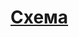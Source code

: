 # [Cхема](https://viewer.diagrams.net/?tags=%7B%7D&lightbox=1&highlight=0000ff&edit=_blank&layers=1&nav=1&title=%D0%94%D0%B8%D0%B0%D0%B3%D1%80%D0%B0%D0%BC%D0%BC%D0%B0%20%D0%B1%D0%B5%D0%B7%20%D0%BD%D0%B0%D0%B7%D0%B2%D0%B0%D0%BD%D0%B8%D1%8F.drawio#R%3Cmxfile%3E%3Cdiagram%20name%3D%22%D0%A1%D1%82%D1%80%D0%B0%D0%BD%D0%B8%D1%86%D0%B0%20%E2%80%94%201%22%20id%3D%22O7TnPObM60R4QevFZXIr%22%3E7V1pd9q60%2F80Oef%2FvEiPV5aXBjstaWxCAk3JO2KIwxLMJSRgf%2FpnZiQZ2QYCZGl6r9vb3FjWOppN0m%2FkE73%2BuPo%2B780e3LA%2FmJxoSn91otsnmqZWyyX4H6ZELEXTyhpLCebDPs%2B1TrgexgOeqPDU52F%2F8JTKuAjDyWI4Syf64XQ68BeptN58Hi7T2e7DSbrVWS8Y5BKu%2Fd4kn3oz7C8eWGpFK6%2FTfwyGwYNoWS1V2ZvHnsjMR%2FL00OuHSylJd070%2BjwMF%2By3x1V9MEHqCbqwcmdb3iYdmw%2Bmiw0FwrsR0gNyTHr%2B4AHGPZhnSGZ4vUc%2BzMb06Xk%2BaA%2F8B3hxOQ%2F7Iks7mvEs19HTYvB47YezQS18nvZ780hksmazydDvLYbhlOU9sZWTKv2sVU5s9aSi0E%2BNfuqUrtDPGqXU6XdbpEPKGdRLj3UpsSIqlDJTDya9O%2BA71rJWmgA5avfhFAf%2FtIj4TJb%2BeQ7Fi9Mn4jMLMqil2Wr9En4L%2BP%2BplrtsQn%2F4srHWxWC1OO1NhsGUVTsZ3C82VWtyomumqBEmjCpNtwOpubYhjY3qXbtksl7JUwidM%2B1t%2FdMkHrwKf5%2F%2BHFWf9YbauWtp0bJ3bp%2BqCW8nPLvunDZH1hlgeZVPBpd5FZ%2BXD8PF4HoGDAspS1ApkPaweJzw7P3e00NStjf3eVFgFahqOJnUw0k4h4RpOIX02tNiHo4HIvFE00v0h7crpbM%2FkE6MVOv544D6mamPE9MmSuq1l8F8ASSbWDz5LlwswseklnAOEpftEQxtOA3aIQzMVtYJOCSFD%2FCyt1gM5lhhBUhnQOrjYNFz%2BsMFH%2Fg8XPQWvTuiKBaaDeZDyDLAduYg871pMBlcrhNr0%2FCCC4gienfZ6%2FdZuwoNbBIuLaEtMYWrU6mVwWrWm%2Fb5AzTzPH8avgyuBkyUWBboIy%2BB%2FZyFwyl0wHkBBSXq7d09hZPnxcBKJi%2FJScrJRIZUvqF41BX6h5xYp8RNaeV8oopPooZ04qa0srmpSnVD29k0bUPixio3tK1kOgn%2FCeFCthoIA5pX8rJ4fR%2BEMMeohxVewDC5SuT2VtX583JtvFRV4YkPkuWqCovb41YiSCpfGxX4hQu1eORmZm%2BTs7YnfjgfnPbvxIs6iGRvOB0wkdTWj6Ig2KYpSFPAR3YZPi2C%2BeC6dSFy2IMnfz6cZayQSj8NYU%2BYOaLE2hn9dHKGqCyZKVMyXGraNBlSQZYIv5jC3CUmzhb1JL9X0kU0ycTJnTSk7mkisyr1R5EKmqnMmFLj6by3lpShLg1fSXcMflaRRTVRebaTSVUlPi6es5yy3rwbSYtWuhs1qbmEMkkr8pBlU38EBeQenklFHDGDyURbUrW1z3MrTC4SKYfgINOftuOS3JjUlVLvEa3o9O5pljS4FqWdpp53dr6r2UPpou6iC6%2FFTyzzOqPulPDvFp9KFv0UJTdR7WCPRtvp0YBfTyrNjyZDcG3m6Edwo2h%2Bq8IfU1XLaqVsVE3DfN3HuWMO0sWdSFh7TIn13uqhyE4Q0EzTLc2uZvwsLe%2F%2F3NMfycPxB1PmOuRcKMUp25add0pyJvz9DfN7m9s5%2Bi6Sh%2FMe5reaNr%2Blipozv5qxwfqq2putb26FuJGXDb4glxh40IcVL38M54uHMAinvYmzTs2w4DrPRUiOLM7%2FaLBYRJzFes%2BLMM3Ug9Vw8RuLo0Dw5y49V8omf7ZXiacJD5H0IPmy0kRht3dPE4wyfJ77gx3k0DdP53wwgaXQS7r%2BTVPDi14i96%2FZoKJk2EDPzO6iNw8GC14qM8FJNzbN%2BZ6TzHcnXnqTZzF657q9ceb50kCerZwWyK50Hof9PmOMjAiltcBOnza9wlhvk8izuIODt4ogiLlerbC6jp1GkSW8v38aHDhDh%2B27kBPcm83y7vGrDvDPcAEGh%2Flq17M5rOZquJe00xmuS86PnfZ%2BE7dTy73d6EFVpIJOyiHM%2BpPcDwHjQWvcE0fDOqzEv3Nyrp%2Bac6JL0u%2FCJU%2B54bKraG%2Fy%2Fpx0fifnS%2BqSU2znPOi3uN57Op5Sha9SSx6EvFEmViMb6GRv6mZCof3HlzjxlQ%2Bc1Io0DdvGynpXkljXyU22lZtaMegN7HLEZCfESGbuExcO%2BZ3ENywcxCqEelEsE45YJsi%2BxGsbn68sArL7osd7%2FXt5%2BeutVBLmvZ3%2B3ea%2F2Md7v4WEYXzeQuKwbbzUydHN4Oj9vPPeS%2B%2BapJO5NFeDnv%2BKN6NJqlw9fZOHoinyOIrNn0KrJ8uNvTZ%2FHlcBHoB%2F841vy8FdDU9S8PCHT4f2wds%2BOYWtqhWrbu8wDdtLSG%2B0jPY%2Fehep2CvaQ8Wr5X1VfOmTVfwVLaPD6dPDcLZNfbfrlzuVtSU7%2FmpuiSDt7u%2B1rKuLFcgWVf3Wc%2FrDauGMvqfK36qvNmn%2BDer2zb0yj7EEBytOc6fiHEz7dOAMT3eT0B%2B3H4bT7T6wktc2hoJ%2FE4UlwDm02zjtnw0nop6cqqto%2BBfzTe6oA2J7K6%2BpoCbRBYOq6s0XcsLo%2BXEmtk7BiRYpPEcpp8Zf32p9771NTWF7jTvyaZvV1CY19MZ90VJ2X1TNVMHGlNsXzW%2BwGq9UdPQG6xGKcr2bR4pOlTYkVEnFmUJxsQPGZGtIkc5%2BM9tv8mFyciiaw2WF94slsAduAxJEa7ce%2FujuJUfH8haO3ISeO%2BhWxCYNbeHgz2rGOX%2FDwW9SsyptkOmiJ8yIKKLzipRT3ruqnBy2lffpZ8gfshX0lywOfPrzRxYH8lHEG7d8DtriqdQrRnUDkO34LZ6yXiqTUSy2eD5riydtwkyt9KV2eAqrVli1wqr9J61aubBqhVU70qpl8Mem%2Fp%2BwairhjL%2BsVdvWvcKqFVbtP2PVKoVVK6zakVatlLFqxteyaocd1ayhoNsO1l%2FFmCnbTtEPxE4lwSHFMc5XPcapFsc4J3%2F0GKey5zHOFig712CnoBaVsrldbb3xaCfj9xtiN%2BvQk51cBIWSqWjLyQ5wYS%2BSsnHbt7W%2FenlzO9v6lc1v6mpGh7MevCOS%2FDOXN4e67OqxkYWftiL6tBEliyh5vWGK9UZiQeXeijXMepFztmNBZV02RBP5kFNlUxgrW0SVN9lpuaAMkX71agY1B5HeM261nm7OlgaSD5atSjXLFz2IjiXr1X3R8Dso8BYO2R%2FSn9oLKFaY%2F%2BYVpqqc7PKViiVmscTc7qCpJS3jYZhfC%2FJd%2BBaFb1H4FoVvUfgWf8S3OORarcK3KHyLtG%2BhZ3yLUuFbfKZvUX0v%2B60VNruw2YXN%2FktstvYX2uyN0YGFyf58k53FB%2B8dHvjZJns4fTqdzcP%2Bs7847QXBfBD0FsA4OZP5ETfacFdBNhzytcPqTkO5D%2BqJ6f%2BSlL8iGQtFXDVyqO1QpBDGg7wRVdzuUs92RpO7aqZNtirdjXK0e3DEnSzyAM%2FeSq5jbtPBgt94ybc6YQmfaaIrciUydWrCa9zlq6WvfvqbPYHiypijPYTizpjCZXg3l0HJwNS%2B7qUx%2B8PUFGwf3IGmdZk80LcmXrv3%2BSAzp0gXxb3BzEn3oWUt3jGGK726fXWFnZQqwHRfFUyn7r5NpkDTfTiaTt33VoTUYf5mPJ1q6Nv161uvkM3gzQzlyKsSVFV9paYtiLp9QGyHou5UI4ukVtTdvc8VqO7A3X0wpg4Xun74ODsFKiwmg8fBNFmcfuFVrry60aVDYDO36knWO7vXgSxbWbI5Fck0ysZSXunRRxWqcnP5Lxt8heV0sRj7zy7Gdt9YVCzGisXYGxZjn%2FkpgMOPXKuvfZclZ%2BcuoUoUw11rsL0q%2FZuV7V%2BiVP%2FkGdjuK3J2qMzkY2%2FKFnWb0ZpKRT%2Bjj0nktV9JV836Dn264RbPGbG3tknZHnub5ZdQeh91m6WZWWWcVpS8utv03TG18sf3nnYz8O7bMIol%2B8cv2Ut7LtmNzRz6ERcZZj%2Bzl%2BHhve8xzN4Bm6nnM68xXEvIhnVu8aE%2BZeeVtDIWSHzu4khI0vt%2BjiKzg5y5XiNTNlkQy2U%2FbLmfWqnv%2FiKgTLHPXaMX97N%2F9VX77ns9dnydr%2FLNVKoV1axUqppRAjtffJvv6LX6e6%2FAP8BDza3Iq9rXWpEXF64Xh4tv0oTFVR1%2FeqVi7rlSSRmtj12qlDM40sqxd65nK6rqf%2FDO9T8AJZEXDGZaYyawEmUPZSr71hsP7N7d4S5U9ldV2druGwMKlb1ZZcOkzaPfIjs%2BsI8Jl6umSFh%2FTZieIvnpA78nvL8FeB1eoinl7f7pG62CqmZxFceaBVXP7IWVvhK%2BpGwciC8pGal7oD4VXyIZm5qk3zWh2RXxBbssylza1NmBEclazgNDGPN3pMsBeRWpM0r6W6vvO4q6yFnO5TS54cxCQGSLqIorbGvpDh%2BBkslFBWzYenS2UyO9CNt3e4%2FfmJjENBjSyG1pa1S%2BLzcZklydIe31aaK79qZuldODPKLfecfn4Njb4pT433xKnNq6%2BVsiJYvbDb4G1CazLtX1v3lb70e7vXtfr5oPI5BjFzP2QMmFN%2BywSCq%2FVSETxlA%2BSucr0mfiiwXol12AasUC9M%2FuGe79lcbdSlD5piq68WHrRT0D7ykJUMahy0Uz8wlI09hvtfjW%2B32N8u6FYDa%2FvivO4I%2Fd71vYEk3533zQH86BVP9XGJYvbFh2RzYXhuXDDYvxVxiWrD0wKkfuQ2oZKN2%2BYW6HbzGm29GMr2go1puK%2FmSI%2BL3h9D7MW5GvFaymSjHambOs5GDtVbRYsodoSY1mDtx2nMv97XtNRfjX0RZrd2x2Ef5V7EntvydVzayX1OpX3ZQqwN5vAnvvg14W6ximm9FEUuVVyl91pDMtefVVk0YqX6Fpi%2FxK%2BpuPGeolB13amsjroeHb5AzpiBtPZErJpBTY9w2nTUoax6Jsn7CkAx99j2fy%2B%2FYvkBWY8v%2BiK7A7EnwHprz0TS1rillS9ZJZ1cqq%2BbqvUIDK%2F2ZQeXbZ%2BXUNfQEqL%2FbxjlCFu%2BO3i328D9%2FH0%2FbeyDN3qqpT5ZtqaNUP28lTlfdCmudq2hdq%2Fpecy7z%2BAd4jLi88kxYBziGLHlZ8fUzzPrf9Jrce7hneuXP3rbADf94OFNcg%2FC3nOZ93DUI2JEgcsh%2Bs8atauiL9YAy5MHKZcm%2BHlFcyXdPSH%2F49NP8bAeWJ7O0WVu5Sv%2FQmzwOhSrXNi9jhYw%2BZsyak5gLV72X4NOQm6S5cLMJHKYPFl4yLEBeyVNx6mlEPSSh64uF%2BuEJJqfEW7H5v0QNdxh61s6eX4ESrrUBBaPXLH552G9WMu5vVsx8rw96PK8W3w5cLva%2F3I1N3I%2FPFf%2FRf3JG1dOvVuP%2FoDxs%2F%2BrPbH1fh5XUjdoeNoPf91%2BxWe1DEc%2F9xMukr5y8DWxm6dWvZsN2I%2Fg1rj72b1dPl9fnznWZOGiPjsaE%2FPDTj1bL7%2BypsfG9VG2MF8jtaK7YCLzJW3shVvLqlX4wczY1bSsO2ArfdDVzHjby6YbhxV6O0uCHnh35YK2%2Fs4v%2BlfA3lYhTE3qhL%2Bame%2BNzOlFum8tWhnkk4bHy%2Fnd19X1YbQ1d1R0F0Ne4OL%2BJs%2FynPwp%2F%2BerptK8Pb37eTu8fq%2BLbeCLraaubX1ah%2Fs5rA%2BCf9x19Ag6sx0GQMz57bdp%2Bb7bEJbcet2IkvRmOzeW1F7hD6hmOpG9Au9HnkPHt2C%2FreeXZH3RXkXwFtFE9xV961EXltGBmlWWYzydcyvQjqujaWnj2GuXDUi1FDxXy%2FRo5xMeoq0CZPw2ekMz67UdMOoI4A6zBYWktrtlssrW2pTYfa1dxr6GNkmEBHleULljzNaAI9cU4vkIdEGpYbGpFrW1gvzG9guEjvdvfZjcdszKw%2Bk5XtxG57LNrV3A6V17y4EbM%2BNxQ23u6zF3dWYhyu3cikdZVfo8YKxgt1%2Bqpru0RT126ZbmRhnbpnd%2FQ1DTu8vKunaE084%2FM0d8Vo4j977YbqXhOtgV%2B7MRubr3ixD%2B00sJ3YZeVNL7ZwriLoJ%2FSD09SGPkc07ybkj1j5serFDpR3gTa%2B3uxQecMbjQ3kF%2BRVN%2B6w9kcNzWM8HwGfaKx8g83ZqAX9ay1BLnCcptturFK8juO0uxHyHZQ3m0TvjuBLFWiGeU0P38M8uhHPA%2FXCnAAtJL5VZ55H7wP23HF1emdjXY6J9cA4DaqvzdIa9hjbMli7ExvqRL6L2DtnCXTSgY9XTeRjkEu3bsC4YP7aY2j%2F3HXbzjPMF6d5gDwNczMGOjU4bcYx8h%2FJFPA7y9ddAr%2FBe5ibuGtivdBvtdl2sDzMTQd4zOVz6xtNVl6HOnk7XYX6QvTk%2BWKfyzDwqe1TWhPo06wTzVYgg5xnLRg7zhvMa7tjIs83Yd6a7U7Eyjtak%2FM8lFEZfZ0ljJOljcZLpAe27Y2YnDbtK04H4i2gmUP8BvxogmZYsbTWkvGLw%2Bhdh%2FkhWo5xDlc0TywN51fQEfiV6R8Xfkf9SnWOxkwntal%2FkM9nemeEfegqKOcoCyArJuN1JwYeo7Y92zc4r8cwH7zthuJyWQHaGLzvS9cer1h5kKVrmnsdxqCxtADmA8djoW6Mhfx4totyjjRgMhlRPQbxmQ281G4wmbItHC%2FwZEeFNC6TY%2BiHZzdRp44aJq%2FT8OIu9BPoDHxNNMR%2BxiC%2FxMu%2BCmPi5Ttq0%2B7bTdLbFu%2B7qwNdAkgDebVwHKTfXdJNqNdQPhxBOxXGjjwC8%2BJoTM90iF%2Bg%2FBL1JtfpEc5hw%2FZJTpk8njUS2fs181A%2BuAwjPcxERmHOPeTZEciZHXB%2BcRn9gA%2FZ%2BPBdJ26TzILtG3L5G%2FVtkjugDclkHfnf15hsI98yfgSe0bjMrpDmjO87QNlzVh76xfke0ogHoHwDbQbX9d0I5QvKK8xmo46EmQEdCGmgFzvcfoAskKyNoc1ujG2ijuQ62CQdOuKyaLciKI9jRFnUhb5oYnkcL1CgyfQA8reQGQ3TkPYwdpfkgPQGjAHkuRXj%2FHQ1ZpsxzdJdNj8wZy1ue8YGtM%2FsANg1l%2BsyGBPMC%2FEM6OwOL98R%2FKEDLVVOV6Q%2F8bFnNzit3aUHvhCkga3u8rQW8PGYeBv1Buq8JspgO9CZvQDeirvUDuhjg2iBtGqjvWE6g8kw%2BiSOTm3Wgf72WGPlx5pL9sQinQr2EO0F8CTJI5Qf614c8PKBwXi3oZFOQZqSDBI%2FKx7ICOWz0SYRvcAPcBTeT5PmlOwm2D0mwyrnVaAX8N7owWZ2sbHi%2FpIKupTbRQva4jIK88jfG6i%2FuN5YoYwzXdM1aZyox%2BMW1ysNg%2FQzvEcZE%2FNJvD3CchbSj%2FrKeYzpTZRpzotMNhura%2FGe5NHh8uioQreiXfFIp6H%2BQLtj4TihjhbqST2xW20H34MdbkDPr2yyW6POqpnYY5Ih1DUms40u2qMV6WugDdjHFbMjHRgbK4%2FvWRqW8ckWQv%2FIB0O%2BAp2osPfYpivsFbdRoEfRN8E0qJv7BdI4uE4i%2F8hr4HjAx9GYLwE%2Bvc1sL9SrsnG1NOIdolGDxu2RbiFfBnlGc0e3Nvm1cXeFMuSibgEZYn7nOGK%2BlEU05j6dwsZ1ZqP8o61l%2FsSYjxdtNuj7a6oL9T2X14ZG9g1tVQy8BrasSXPkGGxsztrutscanyPQOY5IMxjdwLdUlqQjWXswJ22u%2F2iO8dnShe70mJ%2BgCh5C%2F53P2RJljXQz0VOUaywlHook2839%2Fw7qJ5aH9GrnGf0fj%2BUDuW9x%2F9xRhQ707ECn%2BpB29i3xOujiFacnlHEV1l9%2FJfxukhFmH4BnUL%2F0Yb6Rx1APdU3m0wt%2FxeJ%2BPfhUxKcog4FKehfahD5FzP9qcFnqot43GY0tXHOoaENxHnDer4XfQvIF%2FY8tjdEMfFVlCf3s6kzuuU%2BouJi24r5nhD4ByLrOaNYI0LaQX4DtjdEOJ%2BUjstW2tWR50Q7gmktOQ%2FqhTVinNZkPhOsfqS6yE6A3Hbk9k9ZJtgU2AW0Z%2BkutgPHOGP1uk3gc9DfZYdvVuS%2B8Aj5Wqc422IS2x%2Fxn0C8e%2BTYN8HlxHU5%2BtIE%2BGJTHuhnfgy8AfKIxOsA6OP5lMzqCTaM2uxraelY%2BQJtgks1st2IuSzH3y5boQzG%2Fi%2Fsz5Md3VO4zgr0jfcNsKvpgTFZ5WtdoM%2F0XcXnUXbQRqOfAx%2BR1oH%2BgMhlsMB%2BU3jtmk%2Fni4BNRX1EParheS6fBvNtukKoTfbu2w%2BvkbaO%2FSH4O%2BmNgUyPmv6%2F95C7MLfffwSbSPCBN2Ro4ZvbpisrDP53rRuhHV%2BF0NNy20Kdj8qPIryX%2FGPVpQ78ZKxHuQbjkr9B7BWwZt7NMNprXJE%2FMH6yTjjfYPAa4PiddwOQNdYmzFH48l8mE39DmrXnyjNtFd8n4J8mDMhWDncF2I1z3cZ%2BEZDbVLtiBJq110A4CrUi3tLh8UNvk2%2BHYOO24TGMba73A5V5qA%2BeotSIfkvx3oRdEe%2BRLxcwOoH%2BLPIb2Ohnzivu4Qg9FSXuo%2B7gechM9tKZ1qj%2FpPuO%2B1epm2AhuHydPd7Yy7GsPs%2F73jrRPtHzx9dvpZYAbgfo7AR4r4pgywfHnLy%2FRtTwMQqQdgILYcw%2B0mtvyfHnqA%2BfA72YGOcPBNMG810ewfCY5feIgEmc9fzgN2rgJikF8SUqN75emEi%2FwYCqddMVpQGlpMI39KuwnfQwhnbJswhq9x%2BxmozQ2fYxWNfLTe8Tl3vtNr%2Fig%2FabpLR02vXwj%2FGkxmPrDyf9efl1eOWEjcC6XvR%2FTs9bj4nz6D%2FSxGjizm%2FOVPZ6VBydazQ6dqT2YW7e6USpf3vaq3dUP79n8R%2F1RB21ZspsvtcHZ%2FOFHP4xaV2ASa72a%2BzAYW8rF6veyvrhWf%2FYj8%2FbqdhYazyXt6um7qvSfrpSL5%2FLs%2Bqp36bk%2FatrN0h93ljeXo58%2FO017WK0sftycW02n5t47jqX17JJthfHdVSvuXvnuP4HhTSJj8jPqTS7%2BGVTi2wb0s9o%2FV7pR5%2Fb7uFPW7s4nRvjw2%2BjFwWxoaeXqIry9Wnr%2FPC%2FO74Pre8iuju%2BH4Ty6HC2cVbNi%2F%2Br%2B%2FHmLd6Wt4N%2Bvy5b5Twf8jOqlZQHF%2Fm%2FTcZwJqoBdqv8vk5AdWmbnYZta3oD%2BKn2YXKgbjn52nzRnEZt7ADZ3V6Jp38wK1MJT73uPwwkoDsuaD%2BlUlsM9LUQX0h%2FqHIZ00pGTNVkgEnEyWCwG81PODJCsUJWT4XRwKkhpEYoO1XmI2RbYiprv%2Fc%2Fe%2Fbi3Hd56AGxUVjeZ87DHYb9PZ745TGUIWe8ndDbN%2BaKW6Krym3TV9LZ2YYdWYDtXl0qsXzei0WCpXHeugmvoYu3iuTp2b8PfFw9Lr9qEhMXz2JrMvdl5oF7H9g%2BjdQODhNxeN7htj8F564yX553g%2B%2B8pns2V7N9qfHH%2FGEaP%2Fd%2BhWl49mPHj1XmpZWi1m%2Fq9r4Xn930LyFnrAplq1mW1fldunus%2FoFLt%2FLv6w%2Fsew68VYzxpP1z%2BqvsbdQYf2l8m4OJ0d8NXLjbZQXEi%2B%2F7yrr1%2B1CuBM%2FxJ7%2Blp6KcpliblHpCFY1WhuUETmu%2BEPsve43bkFxm0TD1aFqZ79C2ne86nnpvP6%2Bc7hBjdDfITC5N0weBS8nzmFNBWVbU7AGzn0sAPp1PQ2LzwSUKnV%2FmEcewumKJS0s3UJKhvY5G3gAH3nDXjvaVwfcXlN0U9Sd1yqZSShI%2B55fJViJG%2B5fLKzxH1UmYxomfRoXt%2FfSX7ZdTSx4SMZztsqLshRGVtZ%2F5DIUR7srCZY%2BHL57vJ8OnhX6J2tsDikmsOKlqp%2Bi78eaqKMuJbWGbG%2Bn%2BgIip9oCIqV420JtLN8p%2FWRFv2LT7J6ch%2BUsI89ivN1eztFXuqonfjm%2FK%2FXPpLm%2FkkkX6tYlTehycyG5ofKOuVjXOzG5CcFu51nouQ9mlwJkew8I446Ln3vAjT85xyTLSsPtA%2BVh%2B8221q2%2FTG3pP%2FtkVbNSdt%2FzYnf8sHLqTrzXV%2B0%2FZbBS597nD6aabWyFvW4oDh6M%2BH6mn7B5b1JLexouh5Sy6Y6N1l1NC3T29xwFAcMHzS%2FqOxZbdEPmAQ65bPkYtNBwwZQSliS4rYkg2xJdDW6OqG4zF1FusxXjIsKksjXBdiL23E8zCMJ8PudBgGSWA3Y4uX70YuYq4JuzmOeXnVjdcxCSL%2BxLMJ90R4EG80sVmatfRYGuLONR5voghMtjci3CnWGbu2zzEhnYjhaSj2hfAjhAkhHDiLX3FtESfhGrxPEW8n8s66iPnQKf5BpBPu2Gf9JJwtYj0sjnOj90vCjlBshBOn3xt6ug6KM2EYkvj2huFnWkgvA7HTHuL2Ecsad0QMRMzw14ifBxXP2jPdtsDuwxgwDgLx4NA3jq1bQRsRx7hw7HOX9ZXwnch7txy7E0QcU6mw%2FIx3OY515bY5ztLu6hwfuPJozrG9Dse44Pw0BCZ1Sfhmwgd2DY%2FHACAeimNkGDaf0hCzSLSKaIxUZ2vJx2AgHoxhqIBP2r8IC%2BnB%2FHkRx3zFgSmwzBwHpkJ5g2Oek34iZrzJsOArj2FOWQwBwzwvm7aIK7CA1hxPabsKx8wBfRHfFTAZYPg1aCdQBF6bYZAQR%2BdHrG1LYZhVxEN2FIxPoHYII4s4J1fzRhwD3h4zPFQM3DhieGvElgP9Kdag2bZUhsdv6e6IcFwoM4aX4LUthsfCOKaRy%2FHanRWLVXAUDzF6HJ%2FPMHqIGfY5HrShI8aN8OW2FXNsmILY5SbDvutuu2GwWIaxyXQB4vAaKuufpXiEI6OYJ8TDmRRLEiNmmcU8eazPoAc4Rvwa63dW1Oe4s3IJAw5zNErGvMLxs%2FI%2BzHGL4SKBnz0WM2V4cbBi8Rldhtcn3uf4LsQWxqi%2FiZcJN8mwhb7O%2BX%2BJGFWOLTQ9HtsFY9ZYms%2Fws4SV73AcGep%2Bn8Uw2daKY2iBzwOOdeO42jGV4%2FEVlqQLWoivJPwa4dnOZh7yN2FwMWZh1LelZ%2BSEgJ4R40exNB2Gj2PjBx72MGYE49pE3IPOYhAovgNjvngMw5hiTpg9Y3LM8P2EkUYe4vF61H%2Fj1wixqE7M4t4cE%2BP6KI6k3dG4LgPeQz2M%2BVD383gw4P8mxYKMecxcV8eYOYzXANkizCeLmRtjmgq8zmL31mk6jOmGMJCku1FHtjgOt4VtsnYoNgN5hcWTeIjjH425PAOv2EwHA08ZXEeYLA6qi3JGWGXSO9ek802BzW22mb1p2iz2UMqD2HNe%2F3jlsjTFGwkaijYRZ45yQnjPiOG3OwKTLY1BTmsobWaPFI%2F4vqVSHBPYOs9uEH%2BDjlgx7HeDYlw4fysuw6CivjI8HqMFtpDFQdF8CQxrwLHArRXH9CtoL6D%2BgGJlqJ%2B39vp3ik0krKhL8Wwo9wx768Vjoat5rJe1FLEtGIvG6Y32nmPUgV6EqaRYVIH5NoGfY1YeeUTEP7hLju0Eng84Zhz0Ksf9Aw1UbkNRh%2Boc881iQQlzznG1Q5gbiqMhu6i4I19gxnVuN4Ffzng8Q2O1tl1jbrsw1qPBdZylCqw%2B2IQo0XExi4eA98JGipikiOIURw631V09KU%2BYWdJnBvp7rP1AihUR7XeZ7FLsD9hRHo8BOlZdx4YxnDP4RtxeY3wMx5yOGjwmpcvjC5B2jSRGCGyfwWgfRC5vp2n7AlerIZaYx7UJXHXMY1VMd0y8ZWIMTpKHeBPjezAPb4Njd4GOSx5LozQpBsUiTKzHYuQw%2FoLrcKA513Pgl8QM2y7igVqRp84o7tlj%2BhXlA%2FHkPD65Czqwy2McOgrFBZD%2BJBuPsUG6iGWAsRm8PPivDo8j8VcsBs1lvlNEel1B%2FcHjZ1ZMx7VwPiIWjwJySnoDy3RVN4nJsXh8jM9jXbBNl8e7dqHPZ1xPtOKmiN0YOTwepau7PD4G55rrRh4rRbEhqsf1IvmsDCOuML4kfauJ%2BBqMw%2BG62vQo5sDhsVwPLK5l5Jsi%2FgbmksenQpsjMSaf4nY9hsvmY3eWFEuHumXkJP4ii3vGuG%2FwHYYJHbhfBOsjwr132LwrVB55VcSNox%2FA4v%2FaFsmvR3ae%2FHyMyzZ5bAnos3ObxbcGCrOhGCfRFTHdK6aHcGyBwWPydCYzPK66nYydxxY2YBwBtyktoif1re2bwh6y2Ddss6N5LH4dqElx8QbNh4i7YrETWB54CeM%2BiW%2FYGoVihlwdy9O6JumnL%2BYQeMnhcTXgy%2FC4KaK%2FvOab9sPe76tJY1iBdfP50DO67afKhQ4r59jANf1HbGGIaqqpnb8%2FDBs38kiOq94Cv5F4MXwcLhCJmNsWLICA%2FwEg4CtcfKqmz%2Fw33LP2TrjAw67%2FD596QXjaC4L5IOgtgG48x8d9A6B%2B7PX%2Fyh6fvlbSX6Wpbvk6Z%2F464ORKskO%2FWilfU3nQtyuTz4O%2Bdstl8W2Bg6jwN14obOy%2BULj4tkDxbYH9z0rLmU%2BVlfQNIPQPunJ4PydKwKv%2BGDLF1DOY2Wrpg5Fqr1%2Fft%2B%2BX4beBaz8HmmLmj%2Ff%2BVUAwcwt111%2B7Kpf4yf%2BfgJvD4xydKyk7GIAHN%2BwjmZ3%2FBw%3D%3D%3C%2Fdiagram%3E%3C%2Fmxfile%3E)

